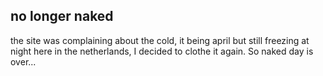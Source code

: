 <article><h2>no longer naked</h2>the site was complaining about the cold, it being april but still freezing at night here in the netherlands, I decided to clothe it again. So naked day is over...</article>